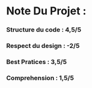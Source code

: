 # Note Du Projet : 
### Structure du code  : 4,5/5 
### Respect du design : -2/5 
### Best Pratices : 3,5/5 
### Comprehension : 1,5/5 